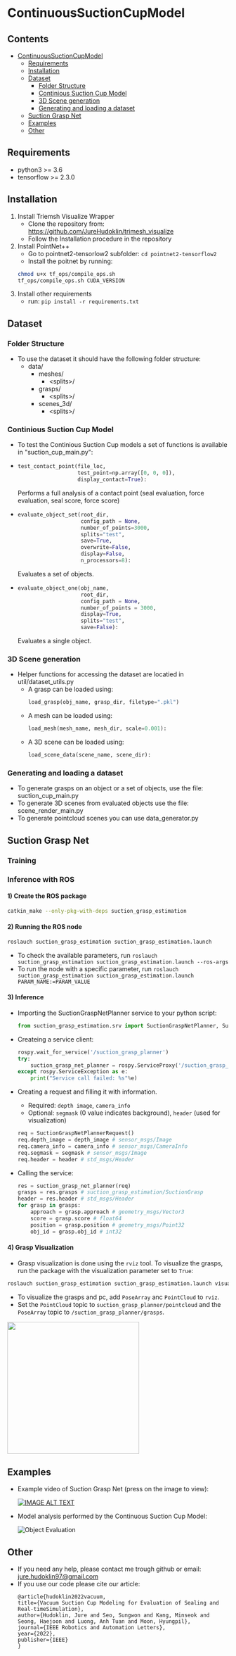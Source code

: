 # ContinuousSuctionCupModel
## Contents
- [ContinuousSuctionCupModel](#continuoussuctioncupmodel)
  * [Requirements](#requirements)
  * [Installation](#installation)
  * [Dataset](#dataset)
    * [Folder Structure](#folder-structure)
    * [Continious Suction Cup Model](#continious-suction-cup-model)
    * [3D Scene generation](#3d-scene-generation)
    * [Generating and loading a dataset](#generating-and-loading-a-dataset)
  * [Suction Grasp Net](#suction-grasp-net)
  * [Examples](#examples)
  * [Other](#other)

## Requirements
   - python3 >= 3.6
   - tensorflow >= 2.3.0

## Installation
1. Install Triemsh Visualize Wrapper
   - Clone the repository from: https://github.com/JureHudoklin/trimesh_visualize
   - Follow the Installation procedure in the repository
3. Install PointNet++ 
   - Go to pointnet2-tensorlow2 subfolder: ``` cd pointnet2-tensorflow2 ```
   - Install the poitnet by running:
   ```bash
   chmod u+x tf_ops/compile_ops.sh
   tf_ops/compile_ops.sh CUDA_VERSION
   ```
5. Install other requirements
   - run: ```pip install -r requirements.txt```


## Dataset
### Folder Structure
- To use the dataset it should have the following folder structure:
    - data/
        - meshes/
            - \<splits>/
        - grasps/
            - \<splits>/
        - scenes_3d/
            - \<splits>/

### Continious Suction Cup Model
- To test the Continious Suction Cup models a set of functions is available in "suction_cup_main.py":
- 
    ``` python
    test_contact_point(file_loc, 
                       test_point=np.array([0, 0, 0]), 
                       display_contact=True):
    ```
    Performs a full analysis of a contact point (seal evaluation, force evaluation, seal score, force score)

-   ``` python
    evaluate_object_set(root_dir,
                        config_path = None,
                        number_of_points=3000,
                        splits="test",
                        save=True,
                        overwrite=False,
                        display=False,
                        n_processors=8):
    ```
    Evaluates a set of objects. 

-   ``` python
    evaluate_object_one(obj_name,
                        root_dir,
                        config_path = None,
                        number_of_points = 3000,
                        display=True,
                        splits="test",
                        save=False):
    ```
    Evaluates a single object.

### 3D Scene generation

- Helper functions for accessing the dataset are locatied in util/dataset_utils.py
    - A grasp can be loaded using:
        ``` python
        load_grasp(obj_name, grasp_dir, filetype=".pkl")
        ```
    - A mesh can be loaded using:
        ``` python
        load_mesh(mesh_name, mesh_dir, scale=0.001):
        ```
    - A 3D scene can be loaded using:
        ``` python
        load_scene_data(scene_name, scene_dir):
        ```
### Generating and loading a dataset
- To generate grasps on an object or a set of objects, use the file: <a>suction_cup_main.py</a>
- To generate 3D scenes from evaluated objects use the file: <a>scene_render_main.py</a>
- To generate pointcloud scenes you can use <a>data_generator.py</a>



## Suction Grasp Net
### Training

### Inference with ROS
#### 1) Create the ROS package
```bash
catkin_make --only-pkg-with-deps suction_grasp_estimation
```
#### 2) Running the ROS node
```bash
roslauch suction_grasp_estimation suction_grasp_estimation.launch
```
- To check the available parameters, run `roslauch suction_grasp_estimation suction_grasp_estimation.launch --ros-args`
- To run the node with a specific parameter, run `roslauch suction_grasp_estimation suction_grasp_estimation.launch PARAM_NAME:=PARAM_VALUE`

#### 3) Inference
- Importing the SuctionGraspNetPlanner service to your python script:
    ``` python
    from suction_grasp_estimation.srv import SuctionGraspNetPlanner, SuctionGraspNetPlannerRequest, SuctionGraspNetPlannerResponse
    ```
    
- Createing a service client:
    ``` python
    rospy.wait_for_service('/suction_grasp_planner')
    try:
        suction_grasp_net_planner = rospy.ServiceProxy('/suction_grasp_planner', SuctionGraspNetPlanner)
    except rospy.ServiceException as e:
        print("Service call failed: %s"%e)
    ```
- Creating a request and filling it with information.
    - Required: `depth image`, `camera_info`
    - Optional: `segmask` (0 value indicates background), `header` (used for visualization)
    ``` python
    req = SuctionGraspNetPlannerRequest()
    req.depth_image = depth_image # sensor_msgs/Image
    req.camera_info = camera_info # sensor_msgs/CameraInfo
    req.segmask = segmask # sensor_msgs/Image
    req.header = header # std_msgs/Header
    ```
- Calling the service:
    ``` python
    res = suction_grasp_net_planner(req)
    grasps = res.grasps # suction_grasp_estimation/SuctionGrasp
    header = res.header # std_msgs/Header
    for grasp in grasps:
        approach = grasp.approach # geometry_msgs/Vector3
        score = grasp.score # float64
        position = grasp.position # geometry_msgs/Point32
        obj_id = grasp.obj_id # int32
    ```

#### 4) Grasp Visualization
- Grasp visualization is done using the `rviz` tool. To visualize the grasps, run the package with the visualization parameter set to `True`:
```bash
roslauch suction_grasp_estimation suction_grasp_estimation.launch visualization:=True
```
- To visualize the grasps and pc, add  `PoseArray` anc `PointCloud` to `rviz`.
- Set the `PointCloud` topic to `suction_grasp_planner/pointcloud` and the `PoseArray` topic to `/suction_grasp_planner/grasps`.
<img src="images/suction_grasp_estimation_visualization.png" width="300">


## Examples

- Example video of Suction Grasp Net (press on the image to view):

   [![IMAGE ALT TEXT](http://img.youtube.com/vi/conTv7kHwe8/0.jpg)](http://www.youtube.com/watch?v=conTv7kHwe8 "Suction Grasp Net + Contact Grasp Net - Bin Picking")
   
- Model analysis performed by the Continuous Suction Cup Model:

    ![Object Evaluation](images/EvaluatedObject.png)

## Other
- If you need any help, please contact me trough github or email: jure.hudoklin97@gmail.com
- If you use our code please cite our article:
    ```
    @article{hudoklin2022vacuum,
    title={Vacuum Suction Cup Modeling for Evaluation of Sealing and Real-timeSimulation},
    author={Hudoklin, Jure and Seo, Sungwon and Kang, Minseok and Seong, Haejoon and Luong, Anh Tuan and Moon, Hyungpil},
    journal={IEEE Robotics and Automation Letters},
    year={2022},
    publisher={IEEE}
    }
    ```
